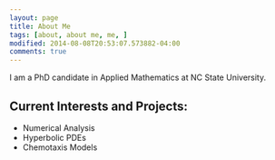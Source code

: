 ```yaml
---
layout: page
title: About Me
tags: [about, about me, me, ]
modified: 2014-08-08T20:53:07.573882-04:00
comments: true
---
```


I am a PhD candidate in Applied Mathematics at NC State University.


## Current Interests and Projects:

* Numerical Analysis
* Hyperbolic PDEs
* Chemotaxis Models
